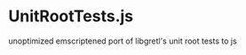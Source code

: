 UnitRootTests.js
================

unoptimized emscriptened port of libgretl's unit root tests to js
